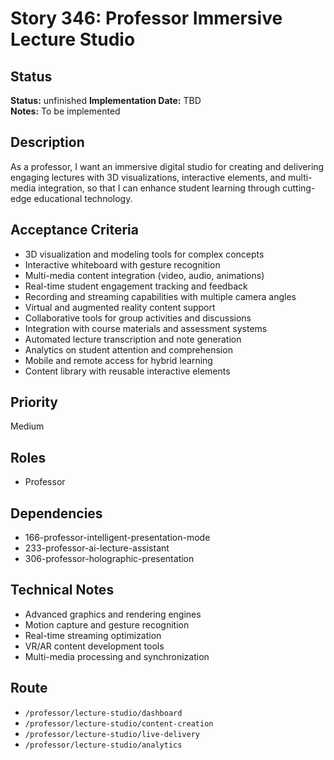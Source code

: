 # Story 346: Professor Immersive Lecture Studio

## Status
**Status:** unfinished
**Implementation Date:** TBD  
**Notes:** To be implemented

## Description
As a professor, I want an immersive digital studio for creating and delivering engaging lectures with 3D visualizations, interactive elements, and multi-media integration, so that I can enhance student learning through cutting-edge educational technology.

## Acceptance Criteria
- 3D visualization and modeling tools for complex concepts
- Interactive whiteboard with gesture recognition
- Multi-media content integration (video, audio, animations)
- Real-time student engagement tracking and feedback
- Recording and streaming capabilities with multiple camera angles
- Virtual and augmented reality content support
- Collaborative tools for group activities and discussions
- Integration with course materials and assessment systems
- Automated lecture transcription and note generation
- Analytics on student attention and comprehension
- Mobile and remote access for hybrid learning
- Content library with reusable interactive elements

## Priority
Medium

## Roles
- Professor

## Dependencies
- 166-professor-intelligent-presentation-mode
- 233-professor-ai-lecture-assistant
- 306-professor-holographic-presentation

## Technical Notes
- Advanced graphics and rendering engines
- Motion capture and gesture recognition
- Real-time streaming optimization
- VR/AR content development tools
- Multi-media processing and synchronization

## Route
- `/professor/lecture-studio/dashboard`
- `/professor/lecture-studio/content-creation`
- `/professor/lecture-studio/live-delivery`
- `/professor/lecture-studio/analytics`
